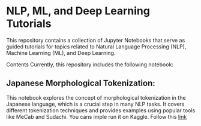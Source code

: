 # NLP, ML, and Deep Learning Tutorials
This repository contains a collection of Jupyter Notebooks that serve as guided tutorials for topics related to Natural Language Processing (NLP), Machine Learning (ML), and Deep Learning. 


Contents
Currently, this repository includes the following notebook:

## Japanese Morphological Tokenization: 
This notebook explores the concept of morphological tokenization in the Japanese language, which is a crucial step in many NLP tasks. 
It covers different tokenization techniques and provides examples using popular tools like MeCab and Sudachi. You cans imple run it on Kaggle. Follow this [link](https://www.kaggle.com/code/saurabh8112/nlp-japanese-morphological-tokenization?scriptVersionId=172766400)
